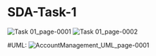 # SDA-Task-1
![Task 01_page-0001](https://user-images.githubusercontent.com/73307548/189476380-6c97146d-f435-4ed9-818a-2cd140f0fb69.jpg)
![Task 01_page-0002](https://user-images.githubusercontent.com/73307548/189476381-9216169e-cbb9-4fe2-9f7d-7914146b6611.jpg)

#UML:
![AccountManagement_UML_page-0001](https://user-images.githubusercontent.com/73307548/189476386-b1b19f73-0c29-471d-a610-98d06e578633.jpg)


